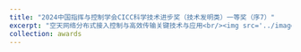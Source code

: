 ```yaml
---
title: "2024中国指挥与控制学会CICC科学技术进步奖（技术发明类）一等奖（序7）"
excerpt: "空天网络分布式接入控制与高效传输关键技术与应用<br/><img src='../images/2024-zgzkxu-CICC-1st(7th).jpg'>"
collection: awards
---
```

